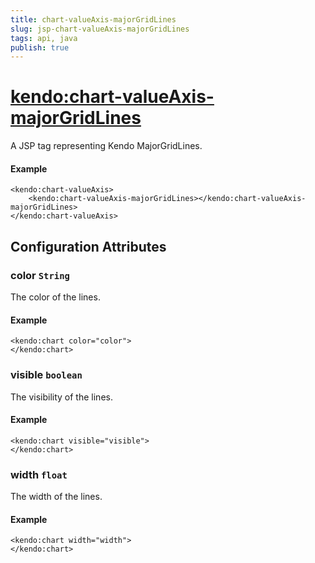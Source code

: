 ```yaml
---
title: chart-valueAxis-majorGridLines
slug: jsp-chart-valueAxis-majorGridLines
tags: api, java
publish: true
---
```


# <kendo:chart-valueAxis-majorGridLines>
A JSP tag representing Kendo MajorGridLines.

#### Example
    <kendo:chart-valueAxis>
        <kendo:chart-valueAxis-majorGridLines></kendo:chart-valueAxis-majorGridLines>
    </kendo:chart-valueAxis>


## Configuration Attributes


### color `String`

The color of the lines.

#### Example
    <kendo:chart color="color">
    </kendo:chart>



### visible `boolean`

The visibility of the lines.

#### Example
    <kendo:chart visible="visible">
    </kendo:chart>



### width `float`

The width of the lines.

#### Example
    <kendo:chart width="width">
    </kendo:chart>


